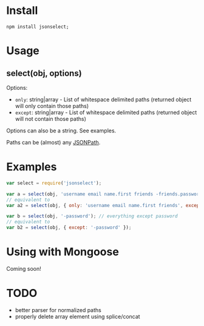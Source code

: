 # Install 

    npm install jsonselect;

# Usage

## select(obj, options)

Options:

 - `only`: string|array - List of whitespace delimited paths (returned object will only contain those paths)
 - `except`: string|array - List of whitespace delimited paths (returned object will not contain those paths)

Options can also be a string. See examples.

Paths can be (almost) any [JSONPath](http://goessner.net/articles/JsonPath/).

# Examples

```javascript
var select = require('jsonselect');

var a = select(obj, 'username email name.first friends -friends.password');
// equivalent to
var a2 = select(obj, { only: 'username email name.first friends', except: 'friends.password'} );

var b = select(obj, '-password'); // everything except password
// equivalent to
var b2 = select(obj, { except: '-password' });
```

# Using with Mongoose

Coming soon!

# TODO

- better parser for normalized paths
- properly delete array element using splice/concat

